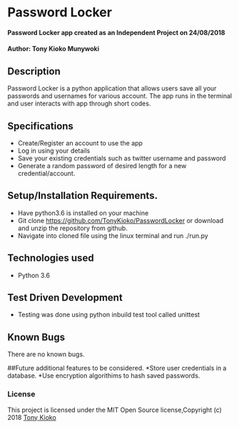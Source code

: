 # Password Locker
#### Password Locker app created as an Independent Project on 24/08/2018
#### Author: **Tony Kioko Munywoki**
## Description
Password Locker is a python application that allows users save all your passwords and usernames for various account. The app runs in the terminal and user interacts with app through short codes.
## Specifications
* Create/Register an account to use the app
* Log in using your details
* Save your existing credentials such as twitter username and password
* Generate a random password of desired length for a new credential/account. 

## Setup/Installation Requirements.
* Have python3.6 is installed on your machine
* Git clone https://github.com/TonyKioko/PasswordLocker or download and unzip the repository from github.
* Navigate into cloned file using the linux terminal and run  ./run.py

## Technologies used ##

* Python 3.6

## Test Driven Development
* Testing was done using python inbuild test tool called unittest


## Known Bugs 
There are no known bugs.

##Future additional features to be considered.
*Store user credentials in a database.
*Use encryption algorithims to hash saved passwords.
 
### License
This project is licensed under the MIT Open Source license,Copyright (c) 2018 [Tony Kioko](https://github.com/tonykioko/)
